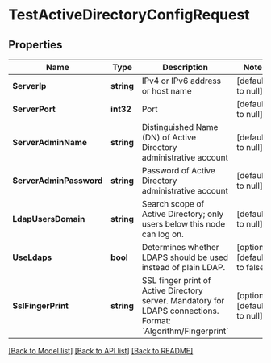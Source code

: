 # TestActiveDirectoryConfigRequest

## Properties
Name | Type | Description | Notes
------------ | ------------- | ------------- | -------------
**ServerIp** | **string** | IPv4 or IPv6 address or host name | [default to null]
**ServerPort** | **int32** | Port | [default to null]
**ServerAdminName** | **string** | Distinguished Name (DN) of Active Directory administrative account | [default to null]
**ServerAdminPassword** | **string** | Password of Active Directory administrative account | [default to null]
**LdapUsersDomain** | **string** | Search scope of Active Directory; only users below this node can log on. | [default to null]
**UseLdaps** | **bool** | Determines whether LDAPS should be used instead of plain LDAP. | [optional] [default to false]
**SslFingerPrint** | **string** | SSL finger print of Active Directory server.  Mandatory for LDAPS connections.  Format: &#x60;Algorithm/Fingerprint&#x60; | [optional] [default to null]

[[Back to Model list]](../README.md#documentation-for-models) [[Back to API list]](../README.md#documentation-for-api-endpoints) [[Back to README]](../README.md)

